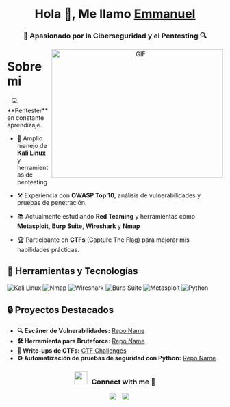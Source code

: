 <h1 align="center">Hola 👋, Me llamo <a href="https://100rabhcsmc.github.io/Me.io/" target="blank">
Emmanuel</a></h1>
<h3 align="center"> 🔐 Apasionado por la Ciberseguridad y el Pentesting 🔍  </h3>



<a target="_blank" align="center">
  <img align="right" top="800" height="300" width="400" alt="GIF" src="https://media.giphy.com/media/SWoSkN6DxTszqIKEqv/giphy.gif">
</a>
<h1> Sobre mi </h1> 
- 💻 **Pentester** en constante aprendizaje. 

- 🐧 Amplio manejo de **Kali Linux** y herramientas de pentesting

-  ⚒️ Experiencia con **OWASP Top 10**, análisis de vulnerabilidades y pruebas de penetración.  

- 📚 Actualmente estudiando **Red Teaming** y herramientas como **Metasploit**, **Burp Suite**, **Wireshark** y **Nmap**

- 🏆 Participante en **CTFs** (Capture The Flag) para mejorar mis habilidades prácticas.


## 🧰 Herramientas y Tecnologías  
![Kali Linux](https://img.shields.io/badge/Kali_Linux-1793D1?style=flat-square&logo=kalilinux&logoColor=white)
![Nmap](https://img.shields.io/badge/Nmap-004B87?style=flat-square&logo=nmap&logoColor=white)
![Wireshark](https://img.shields.io/badge/Wireshark-1679A7?style=flat-square&logo=wireshark&logoColor=white)
![Burp Suite](https://img.shields.io/badge/Burp_Suite-FF6F00?style=flat-square&logo=burpsuite&logoColor=white)
![Metasploit](https://img.shields.io/badge/Metasploit-20232A?style=flat-square&logo=proxmox&logoColor=white)
![Python](https://img.shields.io/badge/Python-3776AB?style=flat-square&logo=python&logoColor=white)  

## 🔒 Proyectos Destacados  
- **🔍 Escáner de Vulnerabilidades:** [Repo Name](#)  
- **🛠️ Herramienta para Bruteforce:** [Repo Name](#)  
- **🎯 Write-ups de CTFs:** [CTF Challenges](#)  
- **⚙️ Automatización de pruebas de seguridad con Python:** [Repo Name](#)  


<h3 align="center" > <img src="https://media.giphy.com/media/iY8CRBdQXODJSCERIr/giphy.gif" width="30" height="30" style="margin-right: 10px;">Connect with me 🤝 </h3>

<p align="center">
<div align="center"  class="icons-social" style="margin-left: 10px;">
        <a style="margin-left: 10px;"  target="_blank" href="https://www.linkedin.com/in/emmanuel-gomez-analista/">
			<img src="https://img.icons8.com/doodle/40/000000/linkedin--v2.png"></a>
        <a style="margin-left: 10px;" target="_blank" href="https://github.com/Zafari680">
		<img src="https://img.icons8.com/doodle/40/000000/github--v1.png"></a>
      </div>

</p>
